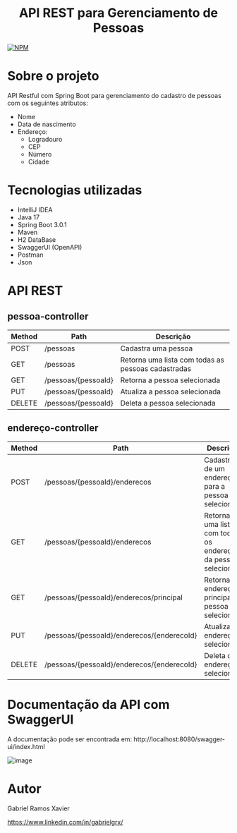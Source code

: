 <h1 align="center"> API REST para Gerenciamento de Pessoas </h1>

[![NPM](https://img.shields.io/npm/l/react)](https://github.com/gabrielgrx/workshop-springboot3-jpa/blob/main/licence) 

# Sobre o projeto

API Restful com Spring Boot para gerenciamento do cadastro de pessoas com os seguintes atributos:

- Nome
- Data de nascimento
- Endereço:
  - Logradouro
  - CEP
  - Número
  - Cidade

# Tecnologias utilizadas
- IntelliJ IDEA
- Java 17
- Spring Boot 3.0.1
- Maven
- H2 DataBase
- SwaggerUI (OpenAPI)
- Postman
- Json

# API REST

## pessoa-controller

| Method | Path | Descrição
| ------------- | ------------- | ------------- |
| POST  | /pessoas  | Cadastra uma pessoa |
| GET  | /pessoas  | Retorna uma lista com todas as pessoas cadastradas |
| GET  | /pessoas/{pessoaId}  | Retorna a pessoa selecionada |
| PUT  | /pessoas/{pessoaId}  | Atualiza a pessoa selecionada |
| DELETE  | /pessoas/{pessoaId}  | Deleta a pessoa selecionada |

## endereço-controller

| Method | Path | Descrição
| ------------- | ------------- | ------------- |
| POST  | /pessoas/{pessoaId}/enderecos  | Cadastra de um endereço para a pessoa selecionada |
| GET  | /pessoas/{pessoaId}/enderecos  | Retorna uma lista com todos os endereços da pessoa selecionada |
| GET  | /pessoas/{pessoaId}/enderecos/principal  | Retorna o endereço principal da pessoa selecionada |
| PUT  | /pessoas/{pessoaId}/enderecos/{enderecoId}  | Atualiza o endereço selecionado |
| DELETE  | /pessoas/{pessoaId}/enderecos/{enderecoId}  | Deleta o endereço selecionado |


# Documentação da API com SwaggerUI

A documentação pode ser encontrada em: http://localhost:8080/swagger-ui/index.html

![image](https://user-images.githubusercontent.com/91229808/214113149-9a4963cc-ed83-4a97-8b87-2cabbd1bed66.png)


# Autor

Gabriel Ramos Xavier

https://www.linkedin.com/in/gabrielgrx/
